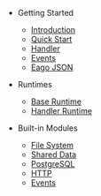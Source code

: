 - Getting Started

  - [Introduction](getting-started/introduction.md)
  - [Quick Start](getting-started/quick-start.md)
  - [Handler](getting-started/handlers.md)
  - [Events](getting-started/events.md)
  - [Eago JSON](getting-started/eagojson.md)

- Runtimes
  - [Base Runtime](runtimes/base-runtime.md)
  - [Handler Runtime](runtimes/handler-runtime.md)
- Built-in Modules
  - [File System](builtin-modules/fs.md)
  - [Shared Data](builtin-modules/shared.md)
  - [PostgreSQL](builtin-modules/psql.md)
  - [HTTP](builtin-modules/http.md)
  - [Events](builtin-modules/events.md)
